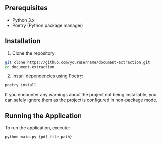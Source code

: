 ## Prerequisites

- Python 3.x
- Poetry (Python package manager)

## Installation

1. Clone the repository:
```bash
git clone https://github.com/yourusername/document-extraction.git
cd document-extraction
```

2. Install dependencies using Poetry:
```bash
poetry install
```

If you encounter any warnings about the project not being installable, you can safely ignore them as the project is configured in non-package mode.

## Running the Application

To run the application, execute:

```bash
python main.py {pdf_file_path}
```